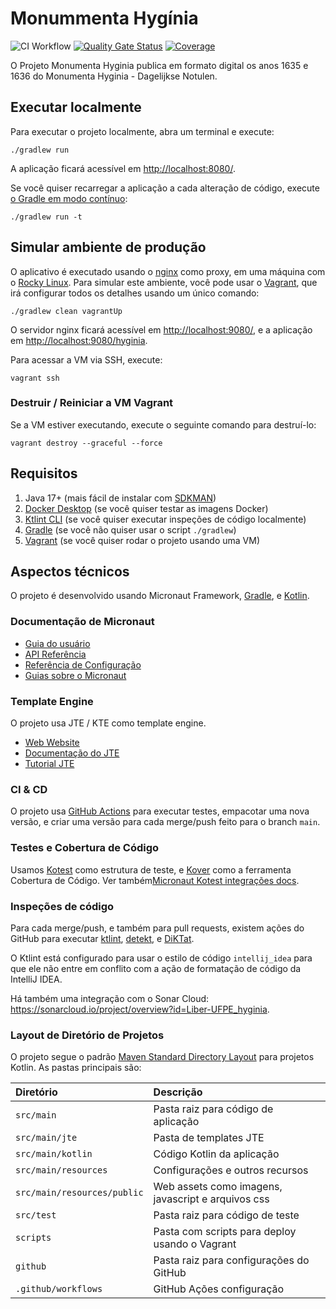  # Monummenta Hygínia

![CI Workflow](https://github.com/Liber-UFPE/hyginia/actions/workflows/build.yml/badge.svg?branch=main)
[![Quality Gate Status](https://sonarcloud.io/api/project_badges/measure?project=Liber-UFPE_hyginia&metric=alert_status)](https://sonarcloud.io/summary/new_code?id=Liber-UFPE_hyginia)
[![Coverage](https://sonarcloud.io/api/project_badges/measure?project=Liber-UFPE_hyginia&metric=coverage)](https://sonarcloud.io/summary/new_code?id=Liber-UFPE_hyginia)

O Projeto Monumenta Hyginia publica em formato digital os anos 1635 e 1636 do Monumenta Hyginia - Dagelijkse Notulen.

## Executar localmente

Para executar o projeto localmente, abra um terminal e execute:

```shell
./gradlew run
```

A aplicação ficará acessível em <http://localhost:8080/>.

Se você quiser recarregar a aplicação a cada alteração de código, execute [o Gradle em modo contínuo](https://docs.micronaut.io/latest/latest/#gradleReload):

```shell
./gradlew run -t
```

## Simular ambiente de produção

O aplicativo é executado usando o [nginx](https://nginx.org/) como proxy, em uma máquina com o [Rocky Linux](https://rockylinux.org/). Para simular este ambiente, você pode usar o [Vagrant](https://www.vagrantup.com/), que irá configurar todos os detalhes usando um único comando:

```shell
./gradlew clean vagrantUp
```

O servidor nginx ficará acessível em <http://localhost:9080/>, e a aplicação em <http://localhost:9080/hyginia>.

Para acessar a VM via SSH, execute:

```shell
vagrant ssh
```

### Destruir / Reiniciar a VM Vagrant

Se a VM estiver executando, execute o seguinte comando para destruí-lo:

```shell
vagrant destroy --graceful --force
```

## Requisitos

1. Java 17+ (mais fácil de instalar com [SDKMAN](https://sdkman.io/))
2. [Docker Desktop](https://www.docker.com/products/docker-desktop/) (se você quiser testar as imagens Docker)
3. [Ktlint CLI](https://pinterest.github.io/ktlint/1.0.0/install/cli/) (se você quiser executar inspeções de código localmente)
4. [Gradle](https://gradle.org/install/-with-a-package-manager) (se você não quiser usar o script `./gradlew`)
5. [Vagrant](https://www.vagrantup.com/) (se você quiser rodar o projeto usando uma VM)


## Aspectos técnicos

O projeto é desenvolvido usando Micronaut Framework, [Gradle](https://gradle.org/), e [Kotlin](https://kotlinlang.org/).

### Documentação de Micronaut

- [Guia do usuário](https://docs.micronaut.io/4.1.3/guida/index.html)
- [API Referência](https://docs.micronaut.io/4.1.3/api/index.html)
- [Referência de Configuração](https://docs.micronaut.io/4.1.3/guide/configurationreference.html)
- [Guias sobre o Micronaut](https://guides.micronaut.io/index.html)

### Template Engine

O projeto usa JTE / KTE como template engine.

- [Web Website](https://jte.gg/)
- [Documentação do JTE](https://regthub.com/casid/jte/blob/main/DOCUMENTATION.md)
- [Tutorial JTE](https://javalin.io/tutorials/jte)

### CI & CD

O projeto usa [GitHub Actions](https://docs.github.com/en/actions) para executar testes, empacotar uma nova versão, e criar uma versão para cada merge/push feito para o branch `main`.

### Testes e Cobertura de Código

Usamos [Kotest](https://kotest.io/) como estrutura de teste, e [Kover](https://github.com/Kotlin/kotlinx-kover) como a ferramenta Cobertura de Código. Ver também[Micronaut Kotest integrações docs](https://micronaut-projects.github.io/micronaut-test/latest/latest/guide/?kotest5).

### Inspeções de código

Para cada merge/push, e também para pull requests, existem ações do GitHub para executar [ktlint](https://github.com/pinterest/ktlint), [detekt](https://github.com/detekt), e [DiKTat](https://diktat.saveourtool.com/).

O Ktlint está configurado para usar o estilo de código `intellij_idea` para que ele não entre em conflito com a ação de formatação de código da IntelliJ IDEA.

Há também uma integração com o Sonar Cloud: <https://sonarcloud.io/project/overview?id=Liber-UFPE_hyginia>.

### Layout de Diretório de Projetos

O projeto segue o padrão [Maven Standard Directory Layout](https://maven.apache.org/guides/introduction/introduction-to-the-standard-directory-layout.html) para projetos Kotlin. As pastas principais são:

| Diretório                   | Descrição                                          |
|:----------------------------|:---------------------------------------------------|
| `src/main`                  | Pasta raiz para código de aplicação                |
| `src/main/jte`              | Pasta de templates JTE                             |
| `src/main/kotlin`           | Código Kotlin da aplicação                         |
| `src/main/resources`        | Configurações e outros recursos                    |
| `src/main/resources/public` | Web assets como imagens, javascript e arquivos css |
| `src/test`                  | Pasta raiz para código de teste                    |
| `scripts`                   | Pasta com scripts para deploy usando o Vagrant     |
| `github`                    | Pasta raiz para configurações do GitHub            |
| `.github/workflows`         | GitHub Ações configuração                          |
